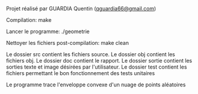 Projet réalisé par GUARDIA Quentin (qguardia66@gmail.com)

Compilation:
make

Lancer le programme:
./geometrie

Nettoyer les fichiers post-compilation:
make clean

Le dossier src contient les fichiers source.
Le dossier obj contient les fichiers obj.
Le dossier doc contient le rapport.
Le dossier sortie contient les sorties texte et image désirées par l'utilisateur.
Le dossier test contient les fichiers permettant le bon fonctionnement des tests unitaires

Le programme trace l'enveloppe convexe d'un nuage de points aléatoires

